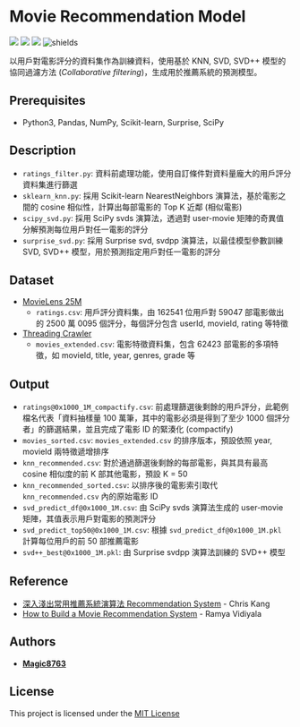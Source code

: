 # Movie Recommendation Model
![](https://img.shields.io/github/stars/magic8763/knn_recommendation)
![](https://img.shields.io/github/watchers/magic8763/knn_recommendation)
![](https://img.shields.io/github/forks/magic8763/knn_recommendation)
![shields](https://img.shields.io/badge/python-3.10%2B-blue?style=flat-square)

以用戶對電影評分的資料集作為訓練資料，使用基於 KNN, SVD, SVD++ 模型的協同過濾方法 (*Collaborative filtering*)，生成用於推薦系統的預測模型。

## Prerequisites
- Python3, Pandas, NumPy, Scikit-learn, Surprise, SciPy

## Description
- `ratings_filter.py`: 資料前處理功能，使用自訂條件對資料量龐大的用戶評分資料集進行篩選
- `sklearn_knn.py`: 採用 Scikit-learn NearestNeighbors 演算法，基於電影之間的 cosine 相似性，計算出每部電影的 Top K 近鄰 (相似電影)
- `scipy_svd.py`: 採用 SciPy svds 演算法，透過對 user-movie 矩陣的奇異值分解預測每位用戶對任一電影的評分
- `surprise_svd.py`: 採用 Surprise svd, svdpp 演算法，以最佳模型參數訓練 SVD, SVD++ 模型，用於預測指定用戶對任一電影的評分

## Dataset
- [MovieLens 25M](https://grouplens.org/datasets/movielens/25m)
  - `ratings.csv`: 用戶評分資料集，由 162541 位用戶對 59047 部電影做出的 2500 萬 0095 個評分，每個評分包含 userId, movieId, rating 等特徵
- [Threading Crawler](https://github.com/Magic8763/threading_crawler/tree/main)
  - `movies_extended.csv`: 電影特徵資料集，包含 62423 部電影的多項特徵，如 movieId, title, year, genres, grade 等

## Output
- `ratings@0x1000_1M_compactify.csv`: 前處理篩選後剩餘的用戶評分，此範例檔名代表「資料抽樣量 100 萬筆，其中的電影必須是得到了至少 1000 個評分者」的篩選結果，並且完成了電影 ID 的緊湊化 (compactify)
- `movies_sorted.csv`: `movies_extended.csv` 的排序版本，預設依照 year, movieId 兩特徵遞增排序
- `knn_recommended.csv`: 對於通過篩選後剩餘的每部電影，與其具有最高 cosine 相似度的前 K 部其他電影，預設 K = 50
- `knn_recommended_sorted.csv`: 以排序後的電影索引取代 `knn_recommended.csv` 內的原始電影 ID
- `svd_predict_df@0x1000_1M.csv`: 由 SciPy svds 演算法生成的 user-movie 矩陣，其值表示用戶對電影的預測評分
- `svd_predict_top50@0x1000_1M.csv`: 根據 `svd_predict_df@0x1000_1M.pkl` 計算每位用戶的前 50 部推薦電影
- `svd++_best@0x1000_1M.pkl`: 由 Surprise svdpp 演算法訓練的 SVD++ 模型

## Reference
- [深入淺出常用推薦系統演算法 Recommendation System](https://chriskang028.medium.com/%E6%B7%B1%E5%85%A5%E6%B7%BA%E5%87%BA%E5%B8%B8%E7%94%A8%E6%8E%A8%E8%96%A6%E7%B3%BB%E7%B5%B1%E6%BC%94%E7%AE%97%E6%B3%95-recommendation-system-42f2437e3e9a) - Chris Kang
- [How to Build a Movie Recommendation System](https://towardsdatascience.com/how-to-build-a-movie-recommendation-system-67e321339109) - Ramya Vidiyala

## Authors
* **[Magic8763](https://github.com/Magic8763)**

## License
This project is licensed under the [MIT License](https://github.com/Magic8763/knn_recommendation/blob/main/LICENSE)

